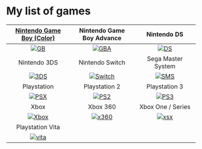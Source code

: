 # My list of games  






| <img width="330" height="1">[Nintendo Game Boy (Color)](gb/gb.md)<img width="330" height="1"> |<img width="330" height="1"> Nintendo Game Boy Advance<img width="330" height="1"> | <img width="330" height="1">Nintendo DS <img width="330" height="1">|
| :---: | :---: | :---: |
| [![GB](https://consolemods.org/wiki/images/thumb/b/b2/Game_Boy.png/200px-Game_Boy.png)](gb/gb.md) | [![GBA](https://consolemods.org/wiki/images/thumb/1/15/Game_Boy_Advance.png/200px-Game_Boy_Advance.png)](gba/gba.md) | [![DS](https://consolemods.org/wiki/images/thumb/3/37/DS.png/200px-DS.png)](ds/ds.md) |
| <img width="330" height="1">Nintendo 3DS<img width="330" height="1"> | <img width="330" height="1">Nintendo Switch<img width="330" height="1"> | <img width="330" height="1">Sega Master System<img width="330" height="1"> |
| [![3DS](https://consolemods.org/wiki/images/thumb/7/78/3DS.png/200px-3DS.png)](3ds/3ds.md) | [![Switch](https://consolemods.org/wiki/images/thumb/4/42/Nintendo_Switch.png/200px-Nintendo_Switch.png)](switch/switch.md) | [![SMS](https://consolemods.org/wiki/images/thumb/e/ea/SMS.png/200px-SMS.png)](sms/sms.md) |
| <img width="330" height="1">Playstation<img width="330" height="1"> | <img width="330" height="1">Playstation 2<img width="330" height="1"> | <img width="330" height="1">Playstation 3<img width="330" height="1"> |
|  [![PSX](https://consolemods.org/wiki/images/thumb/1/1b/PS1.png/200px-PS1.png)](psx/psx.md) | [![PS2](https://consolemods.org/wiki/images/thumb/4/45/PS2.png/200px-PS2.png)](ps2/ps2.md) | [![PS3](https://consolemods.org/wiki/images/thumb/8/80/PS3.png/200px-PS3.png)](ps3/ps3.md) |
| <img width="330" height="1">Xbox<img width="330" height="1"> | <img width="330" height="1">Xbox 360<img width="330" height="1"> | <img width="330" height="1">Xbox One / Series<img width="330" height="1"> |
| [![Xbox](https://consolemods.org/wiki/images/thumb/d/d4/Xbox.png/200px-Xbox.png)](xbox/xbox.md) | [![x360](https://consolemods.org/wiki/images/thumb/9/9a/Xbox_360.png/200px-Xbox_360.png)](x360/x360.md) | [![xsx](https://consolemods.org/wiki/images/thumb/1/14/Xbox_One.png/200px-Xbox_One.png)](xsx/xsx.md) |
| <img width="330" height="1">Playstation Vita<img width="330" height="1"> |<img width="330" height="1"><img width="330" height="1"> |<img width="330" height="1"><img width="330" height="1"> |
| [![vita](https://consolemods.org/wiki/images/thumb/b/bb/Vita_OLED.png/200px-Vita_OLED.png)](vita/vita.md) | | |

